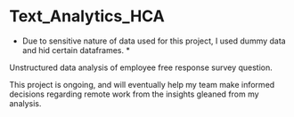 # Text_Analytics_HCA
* Due to sensitive nature of data used for this project, I used dummy data and hid certain dataframes. *

Unstructured data analysis of employee free response survey question. 

This project is ongoing, and will eventually help my team make informed decisions regarding remote work from the insights gleaned from my analysis. 

